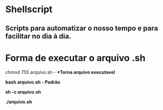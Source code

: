 # Shellscript
## Scripts para automatizar o nosso tempo e para facilitar no dia à dia. <br>

# Forma de executar o arquivo .sh
 
chmod 755 arquivo.sh - <b> *Torna arquivo executavel

bash arquivo.sh - <b> Padrão

sh -c arquivo.sh

./arquivo.sh

